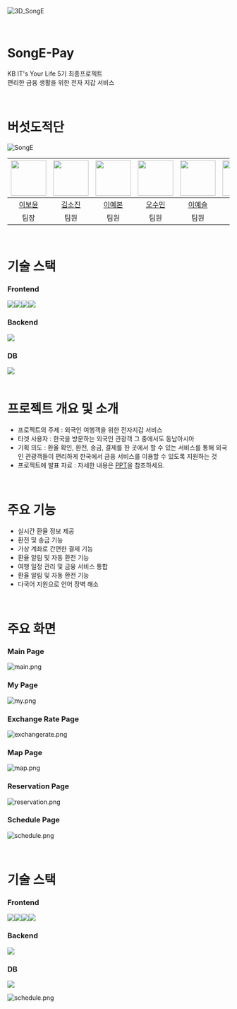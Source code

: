 ![3D_SongE](https://github.com/BoyunLee/song-e-pay/blob/main/frontend/public/images/3D_SongE.png)

<br>

# SongE-Pay 

KB IT's Your Life 5기 최종프로젝트 <br>
편리한 금융 생활을 위한 전자 지갑 서비스

<br>

# 버섯도적단

![SongE](https://github.com/BoyunLee/song-e-pay/blob/main/image/final.PNG)

| <img src="https://github.com/BoyunLee.png" width="80"> | <img src="https://github.com/sojinnuna.png" width="80"> | <img src="https://github.com/ybon1107.png" width="80"> | <img src="https://github.com/ssooomm.png" width="80"> |  <img src="https://github.com/yesslee.png" width="80"> | <img src="https://github.com/cyh000127.png" width="80"> | <img src="https://github.com/ddubuk228.png" width="80"> |
| :----------------------------------------------------: | :------------------------------------------------------: | :--------------------------------------------------------: | :------------------------------------------------------: | :----------------------------------------------------: | :------------------------------------------------------: | :--------------------------------------------------------: |
|         [이보윤](https://github.com/BoyunLee)          |         [김소진](https://github.com/sojinnuna)          |         [이예본](https://github.com/ybon1107)          |         [오수민](https://github.com/ssooomm)          |         [이예슬](https://github.com/yesslee)          |         [최윤혁](https://github.com/cyh000127)          |         [황정현](https://github.com/ddubuk228)          |
|                          팀장                          |                           팀원                           |                            팀원                            |                           팀원                           |                           팀원                          |                           팀원                           |                            팀원                            | 

<br>

# 기술 스택
<h3>Frontend</h3> 
<div style="display: flex;">
  <img src="https://img.shields.io/badge/Vue.js-4FC08D?style=for-the-badge&logo=Vue.js&logoColor=white">
  <img src="https://img.shields.io/badge/HTML5-E34F26?style=for-the-badge&logo=HTML5&logoColor=white">
  <img src="https://img.shields.io/badge/CSS3-1572B6?style=for-the-badge&logo=CSS3&logoColor=white">
  <img src="https://img.shields.io/badge/Javascript-F7DF1E?style=for-the-badge&logo=Javascript&logoColor=white">
</div>

<h3>Backend</h3>
<div style="display: flex;">
  <img src="https://img.shields.io/badge/Java-ED8B00?style=for-the-badge&logo=openjdk&logoColor=white">
</div>

<h3>DB</h3>
<div style="display: flex;">
  <img src= "https://img.shields.io/badge/MySQL-4479A1?style=for-the-badge&logo=MySQL&logoColor=white">
</div>

<br>

# 프로젝트 개요 및 소개

- 프로젝트의 주제 : 외국인 여행객을 위한 전자지갑 서비스<br>
- 타겟 사용자 : 한국을 방문하는 외국인 관광객 그 중에서도 동남아시아<br>
- 기획 의도 : 환율 확인, 환전, 송금, 결제를 한 곳에서 할 수 있는 서비스를 통해 외국인 관광객들이 편리하게 한국에서 금융 서비스를 이용할 수 있도록 지원하는 것
- 프로젝트에 발표 자료 : 자세한 내용은 [PPT](https://github.com/BoyunLee/song-e-pay/blob/main/project_proposal/P7-3_%EC%B5%9C%EC%A2%85%EB%B0%9C%ED%91%9CPPT.pdf)을 참조하세요.

<br>

# 주요 기능
- 실시간 환율 정보 제공
- 환전 및 송금 기능
- 가상 계좌로 간편한 결제 기능
- 환율 알림 및 자동 환전 기능
- 여행 일정 관리 및 금융 서비스 통합
- 환율 알림 및 자동 환전 기능
- 다국어 지원으로 언어 장벽 해소

<br>

# 주요 화면
<h3>Main Page</h3>

![main.png](https://github.com/BoyunLee/song-e-pay/blob/main/image/main.png)

<h3>My Page</h3>

![my.png](https://github.com/BoyunLee/song-e-pay/blob/main/image/my.png)

<h3>Exchange Rate Page</h3>

![exchangerate.png](https://github.com/BoyunLee/song-e-pay/blob/main/image/exchangerate.png)

<h3>Map Page</h3>

![map.png](https://github.com/BoyunLee/song-e-pay/blob/main/image/map.png)

<h3>Reservation Page</h3>

![reservation.png](https://github.com/BoyunLee/song-e-pay/blob/main/image/reservation.png)

<h3>Schedule Page</h3>

![schedule.png](https://github.com/BoyunLee/song-e-pay/blob/main/image/schedule.png)

<br>

# 기술 스택
<h3>Frontend</h3> 
<div style="display: flex;">
  <img src="https://img.shields.io/badge/Vue.js-4FC08D?style=for-the-badge&logo=Vue.js&logoColor=white">
  <img src="https://img.shields.io/badge/HTML5-E34F26?style=for-the-badge&logo=HTML5&logoColor=white">
  <img src="https://img.shields.io/badge/CSS3-1572B6?style=for-the-badge&logo=CSS3&logoColor=white">
  <img src="https://img.shields.io/badge/Javascript-F7DF1E?style=for-the-badge&logo=Javascript&logoColor=white">
</div>

<h3>Backend</h3>
<div style="display: flex;">
  <img src="https://img.shields.io/badge/Java-ED8B00?style=for-the-badge&logo=openjdk&logoColor=white">
</div>

<h3>DB</h3>
<div style="display: flex;">
  <img src= "https://img.shields.io/badge/MySQL-4479A1?style=for-the-badge&logo=MySQL&logoColor=white">
</div>

![schedule.png](https://github.com/BoyunLee/song-e-pay/blob/main/project_proposal/%EC%8B%9C%EC%8A%A4%ED%85%9C%EC%95%84%ED%82%A4%ED%85%8D%EC%B2%98.png)



